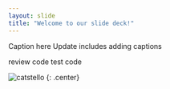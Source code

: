 ```yaml
---
layout: slide
title: "Welcome to our slide deck!"
---
```


Caption here
Update includes adding captions

 review code
 test code
 
 
![catstello](https://octodex.github.com/images/catstello.png)
{: .center}
